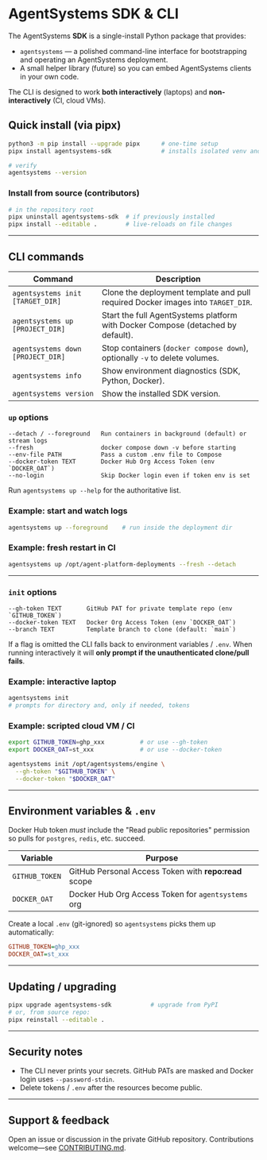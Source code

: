 # AgentSystems SDK & CLI

The AgentSystems **SDK** is a single-install Python package that provides:

* `agentsystems` — a polished command-line interface for bootstrapping and operating an AgentSystems deployment.
* A small helper library (future) so you can embed AgentSystems clients in your own code.

The CLI is designed to work **both interactively** (laptops) and **non-interactively** (CI, cloud VMs).


## Quick install (via pipx)

```bash
python3 -m pip install --upgrade pipx      # one-time setup
pipx install agentsystems-sdk              # installs isolated venv and the `agentsystems` app

# verify
agentsystems --version
```



### Install from source (contributors)

```bash
# in the repository root
pipx uninstall agentsystems-sdk  # if previously installed
pipx install --editable .        # live-reloads on file changes
```

---
## CLI commands

| Command | Description |
|---------|-------------|
| `agentsystems init [TARGET_DIR]` | Clone the deployment template and pull required Docker images into `TARGET_DIR`. |
| `agentsystems up [PROJECT_DIR]` | Start the full AgentSystems platform with Docker Compose (detached by default). |
| `agentsystems down [PROJECT_DIR]` | Stop containers (`docker compose down`), optionally `-v` to delete volumes. |
| `agentsystems info` | Show environment diagnostics (SDK, Python, Docker). |
| `agentsystems version` | Show the installed SDK version. |

### `up` options

```
--detach / --foreground   Run containers in background (default) or stream logs
--fresh                   docker compose down -v before starting
--env-file PATH           Pass a custom .env file to Compose
--docker-token TEXT       Docker Hub Org Access Token (env `DOCKER_OAT`)
--no-login                Skip Docker login even if token env is set
```

Run `agentsystems up --help` for the authoritative list.

### Example: start and watch logs

```bash
agentsystems up --foreground    # run inside the deployment dir
```

### Example: fresh restart in CI

```bash
agentsystems up /opt/agent-platform-deployments --fresh --detach
```

---
### `init` options

```
--gh-token TEXT       GitHub PAT for private template repo (env `GITHUB_TOKEN`)
--docker-token TEXT   Docker Org Access Token (env `DOCKER_OAT`)
--branch TEXT         Template branch to clone (default: `main`)
```

If a flag is omitted the CLI falls back to environment variables / `.env`. When running
interactively it will **only prompt if the unauthenticated clone/pull fails**.

### Example: interactive laptop

```bash
agentsystems init
# prompts for directory and, only if needed, tokens
```

### Example: scripted cloud VM / CI

```bash
export GITHUB_TOKEN=ghp_xxx          # or use --gh-token
export DOCKER_OAT=st_xxx             # or use --docker-token

agentsystems init /opt/agentsystems/engine \
  --gh-token "$GITHUB_TOKEN" \
  --docker-token "$DOCKER_OAT"
```

---
## Environment variables & `.env`

Docker Hub token *must* include the "Read public repositories" permission so pulls for `postgres`, `redis`, etc. succeed.

| Variable | Purpose |
|----------|---------|
| `GITHUB_TOKEN` | GitHub Personal Access Token with **repo:read** scope |
| `DOCKER_OAT`   | Docker Hub Org Access Token for `agentsystems` org |

Create a local `.env` (git-ignored) so `agentsystems` picks them up automatically:

```ini
GITHUB_TOKEN=ghp_xxx
DOCKER_OAT=st_xxx
```

---
## Updating / upgrading

```bash
pipx upgrade agentsystems-sdk           # upgrade from PyPI
# or, from source repo:
pipx reinstall --editable .
```

---
## Security notes

* The CLI never prints your secrets. GitHub PATs are masked and Docker login uses `--password-stdin`.
* Delete tokens / `.env` after the resources become public.

---
## Support & feedback

Open an issue or discussion in the private GitHub repository.
Contributions welcome—see [CONTRIBUTING.md](CONTRIBUTING.md).

